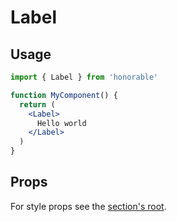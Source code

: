 # Label

## Usage

```jsx
import { Label } from 'honorable'

function MyComponent() {
  return (
    <Label>
      Hello world
    </Label>
  )
}
```

## Props

For style props see the [section's root](/components/html-tags).
